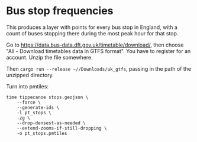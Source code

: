 # Bus stop frequencies

This produces a layer with points for every bus stop in England, with a count
of buses stopping there during the most peak hour for that stop.

Go to <https://data.bus-data.dft.gov.uk/timetable/download/>, then choose "All - Download timetables data in GTFS format". You have to register for an account. Unzip the file somewhere.

Then `cargo run --release ~//Downloads/uk_gtfs`, passing in the path of the unzipped directory.

Turn into pmtiles:

```
time tippecanoe stops.geojson \
	--force \
	--generate-ids \
	-l pt_stops \
	-zg \
	--drop-densest-as-needed \
	--extend-zooms-if-still-dropping \
	-o pt_stops.pmtiles
```
